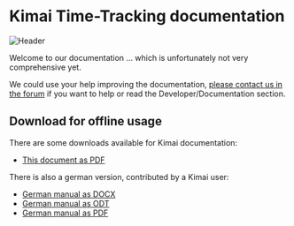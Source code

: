 # Kimai Time-Tracking documentation

![Header](https://raw.github.com/kimai/documentation/master/assets/intro.jpg)

Welcome to our documentation ... which is unfortunately not very comprehensive yet.

We could use your help improving the documentation, [please contact us in the forum](http://forum.kimai.org/) if you want to help or read the Developer/Documentation section.


## Download for offline usage

There are some downloads available for Kimai documentation:

* [This document as PDF](https://github.com/kimai/manuals/raw/master/documentation.pdf)

There is also a german version, contributed by a  Kimai user:

* [German manual as DOCX](https://github.com/kimai/manuals/blob/master/Kimai%20Zeiterfassung%20Benutzerhandbuch.docx?raw=true)
* [German manual as ODT](https://github.com/kimai/manuals/blob/master/Kimai%20Zeiterfassung%20Benutzerhandbuch.odt?raw=true)
* [German manual as PDF](https://github.com/kimai/manuals/blob/master/Kimai%20Zeiterfassung%20Benutzerhandbuch_deutsch_final.pdf?raw=true)

